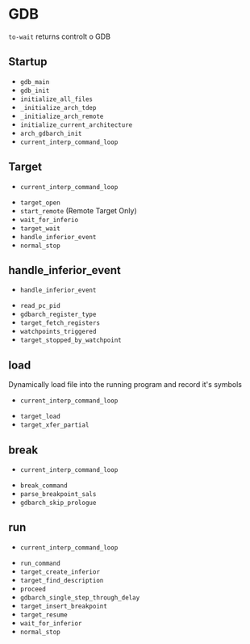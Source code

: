 # GDB

`to-wait` returns controlt o GDB

## Startup

* `gdb_main`
* `gdb_init`
* `initialize_all_files`
* `_initialize_arch_tdep`
* `_initialize_arch_remote`
* `initialize_current_architecture`
* `arch_gdbarch_init`
* `current_interp_command_loop`

## Target

* `current_interp_command_loop`
- `target_open`
- `start_remote` (Remote Target Only)
- `wait_for_inferio`
- `target_wait`
- `handle_inferior_event`
- `normal_stop`

## handle_inferior_event

* `handle_inferior_event`
- `read_pc_pid`
- `gdbarch_register_type`
- `target_fetch_registers`
- `watchpoints_triggered`
- `target_stopped_by_watchpoint`

## load

Dynamically load file into the running program and record it's symbols

* `current_interp_command_loop`
- `target_load`
- `target_xfer_partial`

## break

* `current_interp_command_loop`
- `break_command`
- `parse_breakpoint_sals`
- `gdbarch_skip_prologue`

## run

* `current_interp_command_loop`
- `run_command`
- `target_create_inferior`
- `target_find_description`
- `proceed`
- `gdbarch_single_step_through_delay`
- `target_insert_breakpoint`
- `target_resume`
- `wait_for_inferior`
- `normal_stop`
